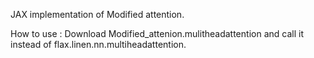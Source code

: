 JAX implementation of Modified attention. 


How to use : Download Modified_attenion.mulitheadattention and call it instead of flax.linen.nn.multiheadattention.
